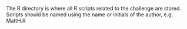 The R directory is where all R scripts related to the challenge are stored. Scripts should be named using the name or initials of the author, e.g. MattH.R
